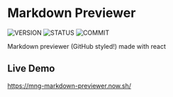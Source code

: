# Markdown Previewer

![VERSION](https://img.shields.io/github/package-json/v/NICOLASMGARAY/markdown-previewer?style=for-the-badge)
![STATUS](https://img.shields.io/github/deployments/nicolasmgaray/markdown-previewer/production?label=STATUS&logo=zeit&style=for-the-badge)
![COMMIT](https://img.shields.io/github/last-commit/nicolasmgaray/markdown-previewer?logo=github&style=for-the-badge)

Markdown previewer (GitHub styled!) made with react

## Live Demo

https://mng-markdown-previewer.now.sh/
